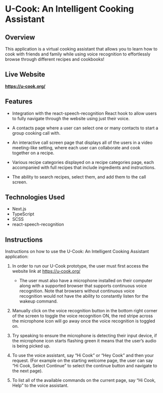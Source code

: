 # U-Cook: An Intelligent Cooking Assistant

## Overview
This application is a virtual cooking assistant that allows you to learn how to cook with friends and family while 
using voice recognition to effortlessly browse through different recipes and cookbooks!

## Live Website
<strong>https://u-cook.org/</strong>

## Features
- Integration with the react-speech-recognition React hook to allow users to fully navigate through the website using just their voice.
  
- A contacts page where a user can select one or many contacts to start a group cooking call with.
  
- An interactive call screen page that displays all of the users in a video meeting-like setting, where each user can collaborate and cook together on a recipe.
  
- Various recipe categories displayed on a recipe categories page, each accompanied with full recipes that include ingredients and instructions.
  
- The ability to search recipes, select them, and add them to the call screen.

## Technologies Used
- Next.js
- TypeScript
- SCSS
- react-speech-recognition

## Instructions
Instructions on how to use the U-Cook: An Intelligent Cooking Assistant application:

1) In order to run our U-Cook prototype, the user must first access the website link at https://u-cook.org/
     * The user must also have a microphone installed on their computer along with a supported browser that
       supports continuous voice recognition. Note that browsers without continuous voice recognition would
       not have the ability to constantly listen for the wakeup command.
       
2) Manually click on the voice recognition button in the bottom right corner of the screen to
toggle the voice recognition ON, the red stripe across the microphone icon will go away
once the voice recognition is toggled on.

3) Try speaking to ensure the microphone is detecting their input device, if the microphone
icon starts flashing green it means that the user’s audio is being picked up.

4) To use the voice assistant, say “Hi Cook” or “Hey Cook” and then your request. (For
example on the starting welcome page, the user can say “Hi Cook, Select Continue” to
select the continue button and navigate to the next page).

5) To list all of the available commands on the current page, say “Hi Cook, Help” to the
voice assistant.
